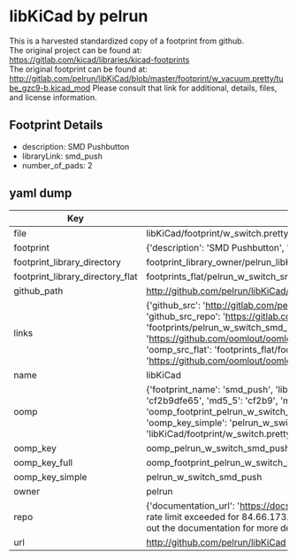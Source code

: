 # libKiCad by pelrun  
This is a harvested standardized copy of a footprint from github.  
The original project can be found at:  
https://gitlab.com/kicad/libraries/kicad-footprints  
The original footprint can be found at:
http://gitlab.com/pelrun/libKiCad/blob/master/footprint/w_vacuum.pretty/tube_gzc9-b.kicad_mod
Please consult that link for additional, details, files, and license information.  
## Footprint Details
* description: SMD Pushbutton  
* libraryLink: smd_push  
* number_of_pads: 2  
## yaml dump  
| Key | Value |  
| --- | --- |  
| file | libKiCad/footprint/w_switch.pretty/smd_push.kicad_mod |  
| footprint | {'description': 'SMD Pushbutton', 'libraryLink': 'smd_push', 'number_of_pads': 2} |  
| footprint_library_directory | footprint_library_owner/pelrun_libKiCad |  
| footprint_library_directory_flat | footprints_flat/pelrun_w_switch_smd_push/working |  
| github_path | http://github.com/pelrun/libKiCad/blob/master/footprint/w_switch.pretty/smd_push.kicad_mod |  
| links | {'github_src': 'http://gitlab.com/pelrun/libKiCad/blob/master/footprint/w_vacuum.pretty/tube_gzc9-b.kicad_mod', 'github_src_repo': 'https://gitlab.com/kicad/libraries/kicad-footprints', 'oomp_bot': 'footprints/pelrun_w_switch_smd_push/working', 'oomp_bot_github': 'https://github.com/oomlout/oomlout_oomp_footprint_bot/tree/main/footprints/pelrun_w_switch_smd_push/working', 'oomp_src_flat': 'footprints_flat/footprints_flat/pelrun_w_switch_smd_push/working', 'oomp_src_flat_github': 'https://github.com/oomlout/oomlout_oomp_footprint_src/tree/main/footprints_flat/pelrun_w_switch_smd_push/working'} |  
| name | libKiCad |  
| oomp | {'footprint_name': 'smd_push', 'library_name': 'w_switch', 'md5': 'cf2b9dfe6554728a158d0334f03dc0d4', 'md5_10': 'cf2b9dfe65', 'md5_5': 'cf2b9', 'md5_6': 'cf2b9d', 'oomp_key': 'oomp_pelrun_w_switch_smd_push', 'oomp_key_extra': 'oomp_footprint_pelrun_w_switch_smd_push', 'oomp_key_full': 'oomp_footprint_pelrun_w_switch_smd_push_cf2b9d', 'oomp_key_simple': 'pelrun_w_switch_smd_push', 'original_filename': 'libKiCad/footprint/w_switch.pretty/smd_push.kicad_mod', 'owner_name': 'pelrun'} |  
| oomp_key | oomp_pelrun_w_switch_smd_push |  
| oomp_key_full | oomp_footprint_pelrun_w_switch_smd_push |  
| oomp_key_simple | pelrun_w_switch_smd_push |  
| owner | pelrun |  
| repo | {'documentation_url': 'https://docs.github.com/rest/overview/resources-in-the-rest-api#rate-limiting', 'message': "API rate limit exceeded for 84.66.173.59. (But here's the good news: Authenticated requests get a higher rate limit. Check out the documentation for more details.)"} |  
| url | http://github.com/pelrun/libKiCad |  

